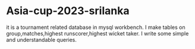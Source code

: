 # Asia-cup-2023-srilanka
it is a tournament related database in mysql workbench.
I make tables on group,matches,highest runscorer,highest wicket taker.
I write some simple and understandable queries.
